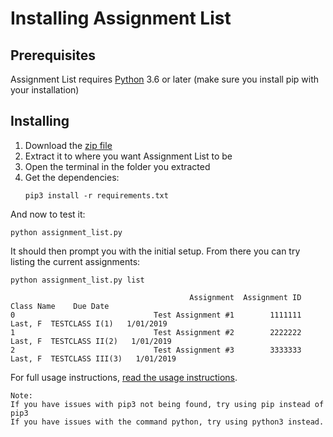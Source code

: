 # Installing Assignment List

## Prerequisites

Assignment List requires [Python](https://www.python.org/downloads/) 3.6 or later (make sure you install pip with your installation)

## Installing

1. Download the [zip file](https://github.com/Whodiduexpect/assignment-list/archive/master.zip)
2. Extract it to where you want Assignment List to be
3. Open the terminal in the folder you extracted
4. Get the dependencies:
	```
	pip3 install -r requirements.txt
	```

And now to test it:
```
python assignment_list.py
```
It should then prompt you with the initial setup. From there you can try listing the current assignments:

```
python assignment_list.py list
```

```
                                        Assignment  Assignment ID                  Class Name    Due Date
0                               Test Assignment #1        1111111     Last, F  TESTCLASS I(1)   1/01/2019
1                               Test Assignment #2        2222222    Last, F  TESTCLASS II(2)   1/01/2019
2                               Test Assignment #3        3333333   Last, F  TESTCLASS III(3)   1/01/2019
```
For full usage instructions, [read the usage instructions](usage.md).

	Note:
	If you have issues with pip3 not being found, try using pip instead of pip3
	If you have issues with the command python, try using python3 instead.
